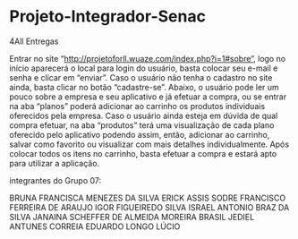 # Projeto-Integrador-Senac

4All Entregas

Entrar no site “http://projetoforll.wuaze.com/index.php?i=1#sobre”, logo no início aparecerá o local para login do usuário, basta colocar seu e-mail e senha e clicar em “enviar”. Caso o usuário não tenha o cadastro no site ainda, basta clicar no botão “cadastre-se”. Abaixo, o usuário pode ler um pouco sobre a empresa e seu aplicativo e já efetuar a compra, ou se entrar na aba “planos” poderá adicionar ao carrinho os produtos individuais oferecidos pela empresa. Caso o usuário ainda esteja em dúvida de qual compra efetuar, na aba “produtos” terá uma visualização de cada plano oferecido pelo aplicativo podendo assim, então, adicionar ao carrinho, salvar como favorito ou visualizar com mais detalhes individualmente. Após colocar todos os itens no carrinho, basta efetuar a compra e estará apto para utilizar a aplicação.

integrantes do Grupo 07:

BRUNA FRANCISCA MENEZES DA SILVA
ERICK ASSIS SODRE
FRANCISCO FERREIRA DE ARAUJO
IGOR FIGUEIREDO SILVA
ISRAEL ANTONIO BRAZ DA SILVA
JANAINA SCHEFFER DE ALMEIDA MOREIRA BRASIL
JEDIEL ANTUNES CORREIA
EDUARDO LONGO LÚCIO
